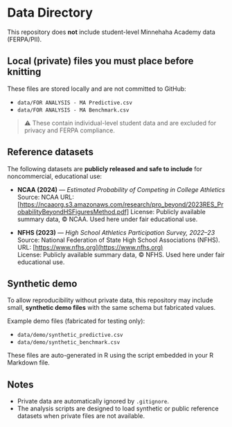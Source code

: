 # Data Directory

This repository does **not** include student-level Minnehaha Academy data (FERPA/PII).

## Local (private) files you must place before knitting
These files are stored locally and are not committed to GitHub:
- `data/FOR ANALYSIS - MA Predictive.csv`  
- `data/FOR ANALYSIS - MA Benchmark.csv`

> ⚠️ These contain individual-level student data and are excluded for privacy and FERPA compliance.

## Reference datasets
The following datasets are **publicly released and safe to include** for noncommercial, educational use:

- **NCAA (2024)** — *Estimated Probability of Competing in College Athletics*  
  Source: NCAA
  URL: [https://ncaaorg.s3.amazonaws.com/research/pro_beyond/2023RES_ProbabilityBeyondHSFiguresMethod.pdf] 
  License: Publicly available summary data, © NCAA. Used here under fair educational use.

- **NFHS (2023)** — *High School Athletics Participation Survey, 2022–23*  
  Source: National Federation of State High School Associations (NFHS).  
  URL: [https://www.nfhs.org](https://www.nfhs.org)  
  License: Publicly available summary data, © NFHS. Used here under fair educational use.

## Synthetic demo
To allow reproducibility without private data, this repository may include small, **synthetic demo files** with the same schema but fabricated values.

Example demo files (fabricated for testing only):
- `data/demo/synthetic_predictive.csv`
- `data/demo/synthetic_benchmark.csv`

These files are auto-generated in R using the script embedded in your R Markdown file.

## Notes
- Private data are automatically ignored by `.gitignore`.
- The analysis scripts are designed to load synthetic or public reference datasets when private files are not available.
